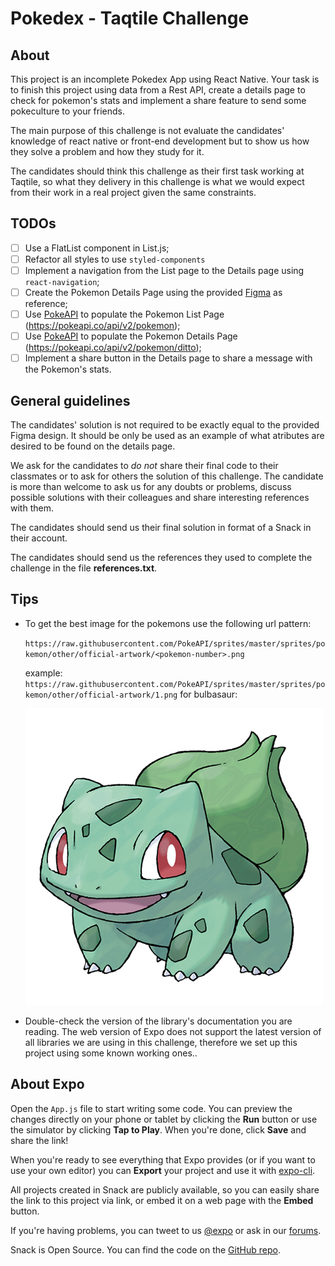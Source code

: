 # Pokedex - Taqtile Challenge

## About

This project is an incomplete Pokedex App using React Native. Your task is to finish this project using data from a Rest API, create a details page to check for pokemon's stats and implement a share feature to send some pokeculture to your friends.

The main purpose of this challenge is not evaluate the candidates' knowledge of react native or front-end development but to show us how they solve a problem and how they study for it.

The candidates should think this challenge as their first task working at Taqtile, so what they delivery in this challenge is what we would expect from their work in a real project given the same constraints.

## TODOs

- [ ] Use a FlatList component in List.js;
- [ ] Refactor all styles to use `styled-components`
- [ ] Implement a navigation from the List page to the Details page using `react-navigation`;
- [ ] Create the Pokemon Details Page using the provided [Figma](https://www.figma.com/file/iIdMT33PA5CUiCdp6kq72J/taqchallenge?node-id=0%3A1) as reference;
- [ ] Use [PokeAPI](https://pokeapi.co/) to populate the Pokemon List Page (https://pokeapi.co/api/v2/pokemon);
- [ ] Use  [PokeAPI](https://pokeapi.co/) to populate the Pokemon Details Page (https://pokeapi.co/api/v2/pokemon/ditto);
- [ ] Implement a share button in the Details page to share a message with the Pokemon's stats.

## General guidelines

The candidates' solution is not required to be exactly equal to the provided Figma design. It should be only be used as an example of what atributes are desired to be found on the details page.

We ask for the candidates to *do not* share their final code to their classmates or to ask for others the solution of this challenge. The candidate is more than welcome to ask us for any doubts or problems, discuss possible solutions with their colleagues and share interesting references with them.

The candidates should send us their final solution in format of a Snack in their account.

The candidates should send us the references they used to complete the challenge in the file **references.txt**.

## Tips

- To get the best image for the pokemons use the following url pattern: 

  `https://raw.githubusercontent.com/PokeAPI/sprites/master/sprites/pokemon/other/official-artwork/<pokemon-number>.png`

  example: `https://raw.githubusercontent.com/PokeAPI/sprites/master/sprites/pokemon/other/official-artwork/1.png` for bulbasaur:

  ![bulbasur](https://raw.githubusercontent.com/PokeAPI/sprites/master/sprites/pokemon/other/official-artwork/1.png)
  

- Double-check the version of the library's documentation you are reading. The web version of Expo does not support the latest version of all libraries we are using in this challenge, therefore we set up this project using some known working ones..



## About Expo

Open the `App.js` file to start writing some code. You can preview the changes directly on your phone or tablet by clicking the **Run** button or use the simulator by clicking **Tap to Play**. When you're done, click **Save** and share the link!

When you're ready to see everything that Expo provides (or if you want to use your own editor) you can **Export** your project and use it with [expo-cli](https://docs.expo.io/versions/latest/introduction/installation.html).

All projects created in Snack are publicly available, so you can easily share the link to this project via link, or embed it on a web page with the **Embed** button.

If you're having problems, you can tweet to us [@expo](https://twitter.com/expo) or ask in our [forums](https://forums.expo.io).

Snack is Open Source. You can find the code on the [GitHub repo](https://github.com/expo/snack-web).
